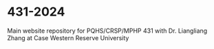 # 431-2024
Main website repository for PQHS/CRSP/MPHP 431 with Dr. Liangliang Zhang at Case Western Reserve University
